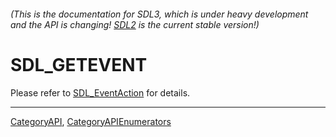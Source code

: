 ###### (This is the documentation for SDL3, which is under heavy development and the API is changing! [SDL2](https://wiki.libsdl.org/SDL2/) is the current stable version!)
# SDL_GETEVENT

Please refer to [SDL_EventAction](SDL_EventAction) for details.

----
[CategoryAPI](CategoryAPI), [CategoryAPIEnumerators](CategoryAPIEnumerators)

